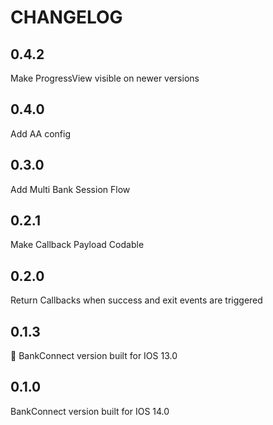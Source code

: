 #  CHANGELOG

## 0.4.2

Make ProgressView visible on newer versions


## 0.4.0

Add AA config


## 0.3.0

Add Multi Bank Session Flow


## 0.2.1

Make Callback Payload Codable


## 0.2.0

Return Callbacks when success and exit events are triggered


## 0.1.3

BankConnect version built for IOS 13.0


## 0.1.0

BankConnect version built for IOS 14.0
